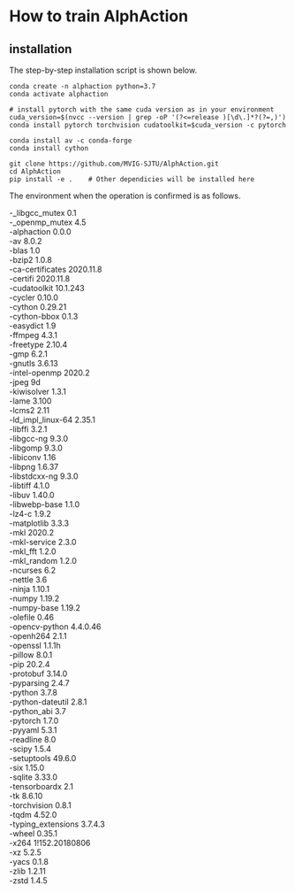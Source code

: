 # How to train AlphAction  
  
## installation  
The step-by-step installation script is shown below.  
  
```
conda create -n alphaction python=3.7
conda activate alphaction

# install pytorch with the same cuda version as in your environment
cuda_version=$(nvcc --version | grep -oP '(?<=release )[\d\.]*?(?=,)')
conda install pytorch torchvision cudatoolkit=$cuda_version -c pytorch

conda install av -c conda-forge
conda install cython

git clone https://github.com/MVIG-SJTU/AlphAction.git
cd AlphAction
pip install -e .    # Other dependicies will be installed here
```
 
The environment when the operation is confirmed is as follows.  
  
-_libgcc_mutex             0.1          
-_openmp_mutex             4.5                  
-alphaction                0.0.0                  
-av                        8.0.2          
-blas                      1.0             
-bzip2                     1.0.8             
-ca-certificates           2020.11.8          
-certifi                   2020.11.8     
-cudatoolkit               10.1.243        
-cycler                    0.10.0              
-cython                    0.29.21        
-cython-bbox               0.1.3                
-easydict                  1.9                 
-ffmpeg                    4.3.1              
-freetype                  2.10.4             
-gmp                       6.2.1             
-gnutls                    3.6.13              
-intel-openmp              2020.2                  
-jpeg                      9d                 
-kiwisolver                1.3.1                
-lame                      3.100           
-lcms2                     2.11              
-ld_impl_linux-64          2.35.1             
-libffi                    3.2.1           
-libgcc-ng                 9.3.0            
-libgomp                   9.3.0              
-libiconv                  1.16               
-libpng                    1.6.37             
-libstdcxx-ng              9.3.0        
-libtiff                   4.1.0             
-libuv                     1.40.0            
-libwebp-base              1.1.0               
-lz4-c                     1.9.2                
-matplotlib                3.3.3                   
-mkl                       2020.2                      
-mkl-service               2.3.0            
-mkl_fft                   1.2.0          
-mkl_random                1.2.0            
-ncurses                   6.2               
-nettle                    3.6               
-ninja                     1.10.1              
-numpy                     1.19.2         
-numpy-base                1.19.2        
-olefile                   0.46              
-opencv-python             4.4.0.46              
-openh264                  2.1.1            
-openssl                   1.1.1h             
-pillow                    8.0.1          
-pip                       20.2.4                   
-protobuf                  3.14.0                  
-pyparsing                 2.4.7                   
-python                    3.7.8           
-python-dateutil           2.8.1                 
-python_abi                3.7                    
-pytorch                   1.7.0          
-pyyaml                    5.3.1                   
-readline                  8.0                 
-scipy                     1.5.4                  
-setuptools                49.6.0          
-six                       1.15.0         
-sqlite                    3.33.0           
-tensorboardx              2.1                    
-tk                        8.6.10              
-torchvision               0.8.1                
-tqdm                      4.52.0                   
-typing_extensions         3.7.4.3              
-wheel                     0.35.1             
-x264                      1!152.20180806     
-xz                        5.2.5             
-yacs                      0.1.8            
-zlib                      1.2.11            
-zstd                      1.4.5             
  
